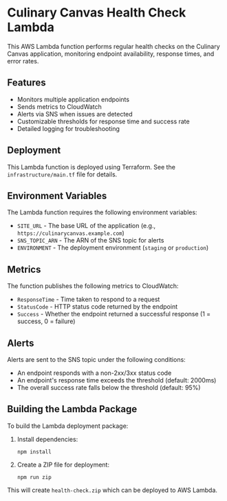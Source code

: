 # Culinary Canvas Health Check Lambda

This AWS Lambda function performs regular health checks on the Culinary Canvas application, monitoring endpoint availability, response times, and error rates.

## Features

- Monitors multiple application endpoints
- Sends metrics to CloudWatch
- Alerts via SNS when issues are detected
- Customizable thresholds for response time and success rate
- Detailed logging for troubleshooting

## Deployment

This Lambda function is deployed using Terraform. See the `infrastructure/main.tf` file for details.

## Environment Variables

The Lambda function requires the following environment variables:

- `SITE_URL` - The base URL of the application (e.g., `https://culinarycanvas.example.com`)
- `SNS_TOPIC_ARN` - The ARN of the SNS topic for alerts
- `ENVIRONMENT` - The deployment environment (`staging` or `production`)

## Metrics

The function publishes the following metrics to CloudWatch:

- `ResponseTime` - Time taken to respond to a request
- `StatusCode` - HTTP status code returned by the endpoint
- `Success` - Whether the endpoint returned a successful response (1 = success, 0 = failure)

## Alerts

Alerts are sent to the SNS topic under the following conditions:

- An endpoint responds with a non-2xx/3xx status code
- An endpoint's response time exceeds the threshold (default: 2000ms)
- The overall success rate falls below the threshold (default: 95%)

## Building the Lambda Package

To build the Lambda deployment package:

1. Install dependencies:
   ```
   npm install
   ```

2. Create a ZIP file for deployment:
   ```
   npm run zip
   ```

This will create `health-check.zip` which can be deployed to AWS Lambda. 